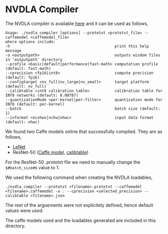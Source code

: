 # **NVDLA Compiler**

The NVDLA compiler is available [here](https://github.com/nvdla/sw/tree/master/prebuilt/x86-ubuntu) and it can be used as follows,

<a name="nvdla-compiler-help"></a>

    Usage: ./nvdla_compiler [options] --prototxt <prototxt_file> --caffemodel <caffemodel_file>
    where options include:
    -h                                              print this help message
    -o <outputpath>                                 outputs wisdom files in 'outputpath' directory
    --profile <basic|default|performance|fast-math> computation profile (default: fast-math)
    --cprecision <fp16|int8>                        compute precision (default: fp16)
    --configtarget <nv_full|nv_large|nv_small>      target platform (default: nv_full)
    --calibtable <int8 calibration table>           calibration table for INT8 networks (default: 0.00787)
    --quantizationMode <per-kernel|per-filter>      quantization mode for INT8 (default: per-kernel)
    --batch                                         batch size (default: 1)
    --informat <ncxhwx|nchw|nhwc>                   input data format (default: nhwc)

<a name="nvdla-compiler-example"></a>

We found two Caffe models online that successfully compiled. They are as follows,
- [LeNet](https://www.esp.cs.columbia.edu/docs/thirdparty_acc/thirdparty_acc-guide/)
- ResNet-50 ([Caffe model](https://cknowledge.org/repo/web.php?wcid=1dc07ee0f4742028:4b439b412770d1a6), [calibtable](https://github.com/nvdla/sw/tree/master/umd/utils/calibdata))

For the ResNet-50 .prototxt file we need to manually change the ``$#batch_size#$`` value to 1.

We used the following command when creating the NVDLA loadables,

    ./nvdla_compiler --prototxt <filename>.prototxt --caffemodel <filename>.caffemodel -o . --cprecision <selected_precision> --calibtable <filename>.json

The rest of the arguements were not explicitely defined, hence default values were used.

The caffe models used and the loadables generated are included in this directory.
